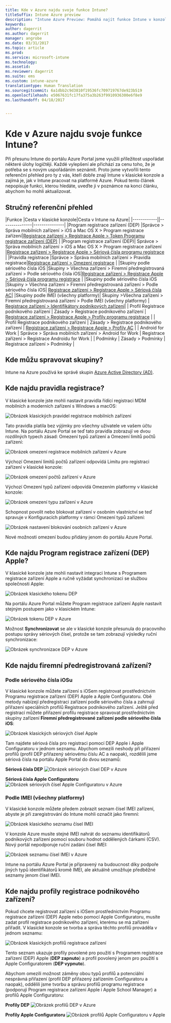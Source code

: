 ```yaml
---
title: Kde v Azure najdu svoje funkce Intune?
titleSuffix: Intune Azure preview
description: "Intune Azure Preview: Pomáhá najít funkce Intune v konzole Azure."
keywords: 
author: dagerrit
ms.author: dagerrit
manager: angrobe
ms.date: 03/31/2017
ms.topic: article
ms.prod: 
ms.service: microsoft-intune
ms.technology: 
ms.assetid: 
ms.reviewer: dagerrit
ms.suite: ems
ms.custom: intune-azure
translationtype: Human Translation
ms.sourcegitcommit: 6a1dbb2c9d3810f19536fc709719767de923b519
ms.openlocfilehash: e5067631fc17fa375a3b263f9910936300e6f8e9
ms.lasthandoff: 04/18/2017


---
```

# <a name="where-did-my-intune-feature-go-in-azure"></a>Kde v Azure najdu svoje funkce Intune?
Při přesunu Intune do portálu Azure Portal jsme využili příležitost uspořádat některé úlohy logičtěji. Každé vylepšení ale přichází za cenu toho, že je potřeba se s novým uspořádáním seznámit. Proto jsme vytvořili tento referenční přehled pro ty z vás, kteří dobře znají Intune v klasické konzole a zajímá je, jak v Intune pracovat na platformě Azure. Pokud tento článek nepopisuje funkci, kterou hledáte, uveďte ji v poznámce na konci článku, abychom ho mohli aktualizovat.
## <a name="quick-reference-guide"></a>Stručný referenční přehled
|Funkce |Cesta v klasické konzole|Cesta v Intune na Azure| |------------||---------------|---------------|
|Program registrace zařízení (DEP) |Správce > Správa mobilních zařízení > iOS a Mac OS X > Program registrace zařízení|[Registrace zařízení > Registrace Apple > Token Programu registrace zařízení (DEP)](#where-did-apple-dep-go) |
|Program registrace zařízení (DEP)| Správce > Správa mobilních zařízení > iOS a Mac OS X > Program registrace zařízení |[Registrace zařízení > Registrace Apple > Sériová čísla programu registrace](#where-did-apple-dep-go) |
|Pravidla registrace |Správce > Správa mobilních zařízení > Pravidla registrace|[Registrace zařízení > Omezení registrace](#where-did-enrollment-rules-go) |
|Skupiny podle sériového čísla iOS |Skupiny > Všechna zařízení > Firemní předregistrovaná zařízení > Podle sériového čísla iOS|[Registrace zařízení > Registrace Apple > Sériová čísla programu registrace](#where-did-corporate-pre-enrolled-devices-go) |
|Skupiny podle sériového čísla iOS |Skupiny > Všechna zařízení > Firemní předregistrovaná zařízení > Podle sériového čísla iOS| [Registrace zařízení > Registrace Apple > Sériová čísla AC](#where-did-corporate-pre-enrolled-devices-go)|
|Skupiny podle IMEI (všechny platformy)| Skupiny >Všechna zařízení > Firemní předregistrovaná zařízení > Podle IMEI (všechny platformy) | [Registrace zařízení > Identifikátory podnikových zařízení](#by-imei-all-platforms)|
| Profil Registrace podnikového zařízení | Zásady > Registrace podnikového zařízení | [Registrace zařízení > Registrace Apple > Profily programu registrace](#where-did-corporate-pre-enrolled-devices-go) |
| Profil Registrace podnikového zařízení | Zásady > Registrace podnikového zařízení | [Registrace zařízení > Registrace Apple > Profily AC](#where-did-corporate-pre-enrolled-devices-go) |
| Android for Work | Správce > Správa mobilních zařízení > Android for Work | Registrace zařízení > Registrace Androidu for Work | | Podmínky | Zásady > Podmínky | Registrace zařízení > Podmínky |


## <a name="where-do-i-manage-groups"></a>Kde můžu spravovat skupiny?
Intune na Azure používá ke správě skupin [Azure Active Directory (AD)](https://docs.microsoft.com/azure/active-directory/active-directory-groups-create-azure-portal).

## <a name="where-did-enrollment-rules-go"></a>Kde najdu pravidla registrace?
V klasické konzole jste mohli nastavit pravidla řídící registraci MDM mobilních a moderních zařízení s Windows a macOS:

![Obrázek klasických pravidel registrace mobilních zařízení](./media/ui-changes/01-classic-rules.png)

Tato pravidla platila bez výjimky pro všechny uživatele ve vašem účtu Intune. Na portálu Azure Portal se teď tato pravidla zobrazují ve dvou rozdílných typech zásad: Omezení typů zařízení a Omezení limitů počtů zařízení:

![Obrázek omezení registrace mobilních zařízení v Azure](./media/ui-changes/02-azure-enroll-restrictions.png)

Výchozí Omezení limitů počtů zařízení odpovídá Limitu pro registraci zařízení v klasické konzole:

![Obrázek omezení počtů zařízení v Azure](./media/ui-changes/03-azure-device-limit.png)

Výchozí Omezení typů zařízení odpovídá Omezením platformy v klasické konzole:

![Obrázek omezení typu zařízení v Azure](./media/ui-changes/04-azure-platform-restrictions.png)

Schopnost povolit nebo blokovat zařízení v osobním vlastnictví se teď spravuje v Konfiguracích platformy v rámci Omezení typů zařízení:

![Obrázek nastavení blokování osobních zařízení v Azure](./media/ui-changes/05-azure-personal-block.png)

Nové možnosti omezení budou přidány jenom do portálu Azure Portal.

## <a name="where-did-apple-dep-go"></a>Kde najdu Program registrace zařízení (DEP) Apple?
V klasické konzole jste mohli nastavit integraci Intune s Programem registrace zařízení Apple a ručně vyžádat synchronizaci se službou společnosti Apple:

![Obrázek klasického tokenu DEP](./media/ui-changes/06-classic-dep-token.png)

Na portálu Azure Portal můžete Program registrace zařízení Apple nastavit stejným postupem jako v klasickém Intune:

![Obrázek tokenu DEP v Azure](./media/ui-changes/07-azure-dep-token.png)

Možnost **Synchronizovat** se ale v klasické konzole přesunula do pracovního postupu správy sériových čísel, protože se tam zobrazují výsledky ruční synchronizace:

![Obrázek synchronizace DEP v Azure](./media/ui-changes/08-azure-dep-sync.png)

## <a name="where-did-corporate-pre-enrolled-devices-go"></a>Kde najdu firemní předregistrovaná zařízení?
### <a name="by-ios-serial-number"></a>Podle sériového čísla iOSu
V klasické konzole můžete zařízení s iOSem registrovat prostřednictvím Programu registrace zařízení (DEP) Apple a Apple Configuratoru. Obě metody nabízejí předregistraci zařízení podle sériového čísla a zahrnují přiřazení speciálních profilů Registrace podnikového zařízení. Ještě před registrací můžete přiřazení profilu registrace spravovat prostřednictvím skupiny zařízení **Firemní předregistrované zařízení podle sériového čísla iOS**:

![Obrázek klasických sériových čísel Apple](./media/ui-changes/09-classic-apple-serials.png)

Tam najdete sériová čísla pro registraci pomocí DEP Apple i Apple Configuratoru v jednom seznamu. Abychom omezili neshody při přiřazení profilů (profil DEP přiřazený sériovému číslu AC a naopak), rozdělili jsme sériová čísla na portálu Apple Portal do dvou seznamů:

**Sériová čísla DEP**
![Obrázek sériových čísel DEP v Azure](./media/ui-changes/10-azure-dep-serials.png)

**Sériová čísla Apple Configuratoru**
![Obrázek sériových čísel Apple Configuratoru v Azure](./media/ui-changes/11-azure-ac-serials.png)

### <a name="by-imei-all-platforms"></a>Podle IMEI (všechny platformy)

V klasické konzole můžete předem zobrazit seznam čísel IMEI zařízení, abyste je při zaregistrování do Intune mohli označit jako firemní:

![Obrázek klasického seznamu čísel IMEI](./media/ui-changes/12-classic-corp-imei.png)

V konzole Azure musíte stejné IMEI nahrát do seznamu identifikátorů podnikových zařízení pomocí souboru hodnot oddělených čárkami (CSV). Nový portál nepodporuje ruční zadání čísel IMEI:

![Obrázek seznamu čísel IMEI v Azure](./media/ui-changes/13-azure-corp-imei.png)

Intune na portálu Azure Portal je připravený na budoucnost díky podpoře jiných typů identifikátorů kromě IMEI, ale aktuálně umožňuje předběžné seznamy jenom čísel IMEI.

## <a name="where-did-corporate-device-enrollment-profiles-go"></a>Kde najdu profily registrace podnikového zařízení?
Pokud chcete registrovat zařízení s iOSem prostřednictvím Programu registrace zařízení (DEP) Apple nebo pomocí Apple Configuratoru, musíte zadat profil registrace podnikového zařízení, kterému se má zařízení přiřadit. V klasické konzole se tvorba a správa těchto profilů prováděla v jednom seznamu:

![Obrázek klasických profilů registrace zařízení](./media/ui-changes/14-classic-corp-profiles.png)

Tento seznam ukazuje profily povolené pro použití s Programem registrace zařízení (DEP) Apple (**DEP zapnuto**) a profil povolený jenom pro použití s Apple Configuratorem (**DEP vypnuto**).

Abychom omezili možnost záměny obou typů profilů a potenciální nesprávná přiřazení (profil DEP přiřazený zařízením Configuratoru a naopak), oddělili jsme tvorbu a správu profilů programu registrace (podporují Program registrace zařízení Apple i Apple School Manager) a profilů Apple Configuratoru:

**Profily DEP**
![Obrázek profilů DEP v Azure](./media/ui-changes/15-azure-dep-profiles.png)

**Profily Apple Configuratoru**
![Obrázek profilů Apple Configuratoru v Apple](./media/ui-changes/16-azure-ac-profiles.png)

